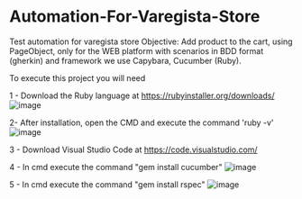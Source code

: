# Automation-For-Varegista-Store
Test automation for varegista store  Objective: Add product to the cart, using PageObject, only for the WEB platform with scenarios in BDD format (gherkin) and framework we use Capybara, Cucumber (Ruby).

To execute this project you will need

1 - Download the Ruby language at https://rubyinstaller.org/downloads/
![image](https://user-images.githubusercontent.com/50155338/109369462-23b05000-787b-11eb-989e-32a8f7ce409f.png)

2- After installation, open the CMD and execute the command 'ruby -v'
![image](https://user-images.githubusercontent.com/50155338/109369573-96b9c680-787b-11eb-985b-ddaac5c33652.png)

3 - Download Visual Studio Code at https://code.visualstudio.com/

4 - In cmd execute the command "gem install cucumber" 
![image](https://user-images.githubusercontent.com/50155338/109442572-5c852c00-7a17-11eb-97cc-b0e3ead6ea5d.png)

5 - In cmd execute the command "gem install rspec"
![image](https://user-images.githubusercontent.com/50155338/109443093-72472100-7a18-11eb-926f-ed6eb9a6d58e.png)

